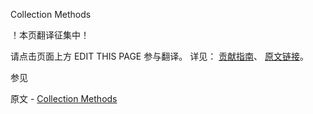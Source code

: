  Collection Methods

 ！本页翻译征集中！

请点击页面上方 EDIT THIS PAGE 参与翻译。
详见：
[贡献指南]( https://github.com/whaleal/MongoDB-Manual-zh/blob/master/CONTRIBUTING.md )、
[原文链接](  https://docs.mongodb.com/manual/reference/method/js-collection/  )。

 参见

原文 - [Collection Methods]( https://docs.mongodb.com/manual/reference/method/js-collection/ )

